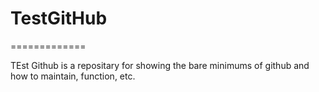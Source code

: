 # TestGitHub
=============


TEst Github is a repositary for showing the bare minimums of github and how to maintain, function, etc.

